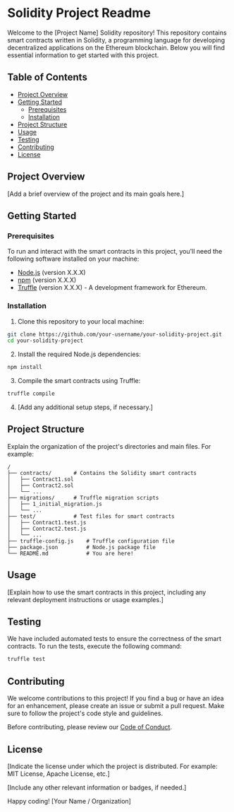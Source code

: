 # Solidity Project Readme

Welcome to the [Project Name] Solidity repository! This repository contains smart contracts written in Solidity, a programming language for developing decentralized applications on the Ethereum blockchain. Below you will find essential information to get started with this project.

## Table of Contents

- [Project Overview](#project-overview)
- [Getting Started](#getting-started)
  - [Prerequisites](#prerequisites)
  - [Installation](#installation)
- [Project Structure](#project-structure)
- [Usage](#usage)
- [Testing](#testing)
- [Contributing](#contributing)
- [License](#license)

## Project Overview

[Add a brief overview of the project and its main goals here.]

## Getting Started

### Prerequisites

To run and interact with the smart contracts in this project, you'll need the following software installed on your machine:

- [Node.js](https://nodejs.org/) (version X.X.X)
- [npm](https://www.npmjs.com/) (version X.X.X)
- [Truffle](https://www.trufflesuite.com/truffle) (version X.X.X) - A development framework for Ethereum.

### Installation

1. Clone this repository to your local machine:

```bash
git clone https://github.com/your-username/your-solidity-project.git
cd your-solidity-project
```

2. Install the required Node.js dependencies:

```bash
npm install
```

3. Compile the smart contracts using Truffle:

```bash
truffle compile
```

4. [Add any additional setup steps, if necessary.]

## Project Structure

Explain the organization of the project's directories and main files. For example:

```
/
├── contracts/       # Contains the Solidity smart contracts
│   ├── Contract1.sol
│   ├── Contract2.sol
│   └── ...
├── migrations/      # Truffle migration scripts
│   ├── 1_initial_migration.js
│   └── ...
├── test/            # Test files for smart contracts
│   ├── Contract1.test.js
│   ├── Contract2.test.js
│   └── ...
├── truffle-config.js    # Truffle configuration file
├── package.json         # Node.js package file
└── README.md            # You are here!
```

## Usage

[Explain how to use the smart contracts in this project, including any relevant deployment instructions or usage examples.]

## Testing

We have included automated tests to ensure the correctness of the smart contracts. To run the tests, execute the following command:

```bash
truffle test
```

## Contributing

We welcome contributions to this project! If you find a bug or have an idea for an enhancement, please create an issue or submit a pull request. Make sure to follow the project's code style and guidelines.

Before contributing, please review our [Code of Conduct](CODE_OF_CONDUCT.md).

## License

[Indicate the license under which the project is distributed. For example: MIT License, Apache License, etc.]

[Include any other relevant information or badges, if needed.]

Happy coding!
[Your Name / Organization]
